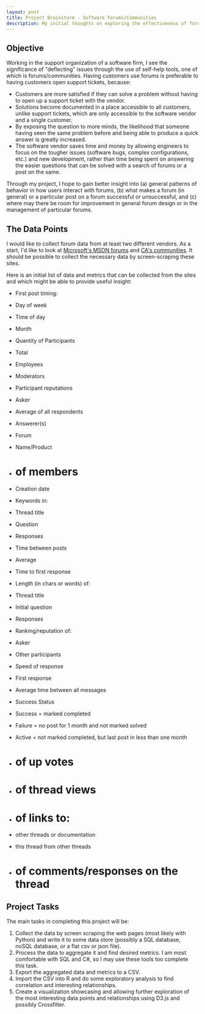 ```yaml
---
layout: post
title: Project Brainstorm - Software Forums/Communities
description: My initial thoughts on exploring the effectiveness of forums for my EDAV project
--- 
```


## Objective

Working in the support organization of a software firm, I see the significance of "deflecting" issues through the use of self-help  tools, one of which is forums/communities. Having customers use forums is preferable to having customers open support tickets, because:


- Customers are more satisfied if they can solve a problem without having to open up a support ticket with the vendor.
- Solutions become documented in a place accessible to all customers, unlike support tickets, which are only accessible to the software vendor and a single customer.
- By exposing the question to more minds, the likelihood that someone having seen the same problem before and being able to produce a quick answer is greatly increased.
- The software vendor saves time and money by allowing engineers to focus on the tougher issues (software bugs, complex configurations, etc.) and new development, rather than time being spent on answering the easier questions that can be solved with a search of forums or a post on the same.

Through my project, I hope to gain better insight into (a) general patterns of behavior in how users interact with forums, (b) what makes a forum (in general) or a particular post on a forum successful or unsuccessful, and (c) where may there be room for improvement in general forum design or in the management of particular forums.

## The Data Points

I would like to collect forum data from at least two different vendors. As a start, I'd like to look at [Microsoft's MSDN forums](http://social.msdn.microsoft.com/Forums/en-US/home) and [CA's communities]( https://communities.ca.com/web/guest/community-directory). It should be possible to collect the necessary data by screen-scraping these sites.

Here is an initial list of data and metrics that can be collected from the sites and which might be able to provide useful insight:


- First post timing:
 
 - Day of week
  
 - Time of day
 
 - Month
- Quantity of Participants
 - Total
 - Employees
 - Moderators
- Participant reputations
 - Asker
 - Average of all respondents
 - Answerer(s)
- Forum
 - Name/Product
 - # of members
 - Creation date
- Keywords in:
 - Thread title
 - Question
 - Responses
- Time between posts
 - Average
 - Time to first response
- Length (in chars or words) of:
 - Thread title
 - Initial question
 - Responses
- Ranking/reputation of: 
 - Asker
 - Other participants
- Speed of response
 - First response
 - Average time between all messages
- Success Status
 - Success = marked completed
 - Failure = no post for 1 month and not marked solved
 - Active = not marked completed, but  last post  in less than one month
- # of up votes
- # of thread views
- # of links to:
 - other threads or documentation
 - this thread from other threads
 - # of comments/responses on the thread

## Project Tasks

The main tasks in completing this project will be:

1. Collect the data by screen scraping the web pages (most likely with Python) and write it to some data store (possibly a SQL database, noSQL database, or a flat csv or json file).
2.  Process the data to aggregate it and find desired metrics. I am most comfortable with SQL and C#, so I may use these tools too complete this task.
3.  Export the aggregated data and metrics to a CSV.
4.  Import the CSV into R and do some exploratory analysis to find correlation and interesting relationships.
5.  Create a visualization showcasing and allowing further exploration of the most interesting data points and relationships using D3.js and possibly Crossfilter.